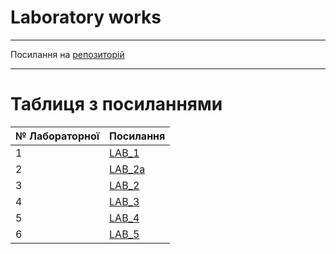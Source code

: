 # Laboratory works
---

Посилання на [репозиторій](https://github.com/dp-pavliuk/labs)

---
# Таблиця з посиланнями
|№ Лабораторної|Посилання|
|---|---|
|1|[LAB_1](https://github.com/dp-pavliuk/labs/tree/master/lab1)|
|2|[LAB_2a](https://github.com/dp-pavliuk/labs/tree/master/lab2_a)|
|3|[LAB_2](https://github.com/dp-pavliuk/labs/tree/master/lab_2)|
|4|[LAB_3](https://github.com/dp-pavliuk/labs/tree/master/lab_3)|
|5|[LAB_4](https://github.com/dp-pavliuk/labs/tree/master/lab_4)|
|6|[LAB_5](https://github.com/dp-pavliuk/labs/tree/master/lab_5)|
